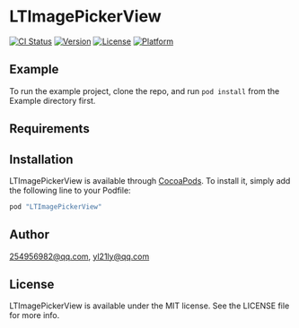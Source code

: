 # LTImagePickerView

[![CI Status](http://img.shields.io/travis/254956982@qq.com/LTImagePickerView.svg?style=flat)](https://travis-ci.org/254956982@qq.com/LTImagePickerView)
[![Version](https://img.shields.io/cocoapods/v/LTImagePickerView.svg?style=flat)](http://cocoapods.org/pods/LTImagePickerView)
[![License](https://img.shields.io/cocoapods/l/LTImagePickerView.svg?style=flat)](http://cocoapods.org/pods/LTImagePickerView)
[![Platform](https://img.shields.io/cocoapods/p/LTImagePickerView.svg?style=flat)](http://cocoapods.org/pods/LTImagePickerView)

## Example

To run the example project, clone the repo, and run `pod install` from the Example directory first.

## Requirements

## Installation

LTImagePickerView is available through [CocoaPods](http://cocoapods.org). To install
it, simply add the following line to your Podfile:

```ruby
pod "LTImagePickerView"
```

## Author

254956982@qq.com, yl21ly@qq.com

## License

LTImagePickerView is available under the MIT license. See the LICENSE file for more info.
